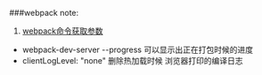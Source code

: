 ###webpack note:

1. [webpack命令获取参数](https://github.com/wayou/wayou.github.io/issues/14)



- webpack-dev-server  --progress 可以显示出正在打包时候的进度
- clientLogLevel: "none" 删除热加载时候 浏览器打印的编译日志